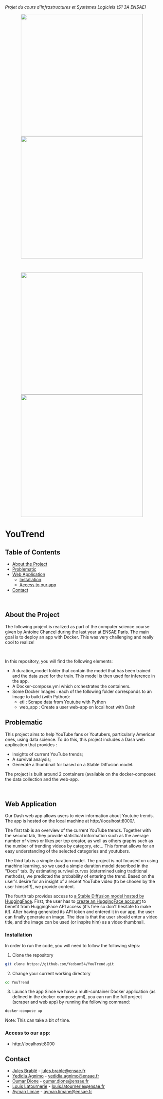 _Projet du cours d'Infrastructures et Systèmes Logiciels (S1 3A ENSAE)_

<p align="center">
  <img src="https://github.com/Yedson54/YouTrend/blob/main/assets/page1.png" width="400" />
  <img src="https://github.com/Yedson54/YouTrend/blob/main/assets/page2.png" width="400" />
</p>
<br>
<p align="center">
  <img src="https://github.com/Yedson54/YouTrend/blob/main/assets/page3.png" width="400" />
  <img src="https://github.com/Yedson54/YouTrend/blob/main/assets/page4.png" width="400" />
</p>

# YouTrend


## Table of Contents

* [About the Project](#about_the_project)
* [Problematic](#prob)
* [Web Application](#web_app)
  * [Installation](#installation)
  * [Access to our app](#access_to_our_app)
* [Contact](#contact)

<br>

## About the Project
The following project is realized as part of the computer science course given by Antoine Chancel during the last year at ENSAE Paris. The main goal is to deploy an app with Docker. This was very challenging and really cool to realize!

<br>

In this repository, you will find the following elements: 
* A duration_model folder that contain the model that has been trained and the data used for the train. This model is then used for inference in the app.
* A Docker-compose.yml which orchestrates the containers.
* Some Docker Images : each of the following folder corresponds to an Image to build (with Python):
    * etl : Scrape data from Youtube with Python
    * web_app : Create a user web-app on local host with Dash



## Problematic

This project aims to help YouTube fans or Youtubers, particularly American ones, using data science. To do this, this project includes a Dash web application that provides :

- Insights of current YouTube trends;
- A survival analysis;
- Generate a thumbnail for  based on a Stable Diffusion model. 

The project is built around 2 containers (available on the docker-compose): the data collection and the web-app.

<br>

<!-- WEB APP -->
## Web Application
Our Dash web app allows users to view information about Youtube trends. The app is hosted on the local machine at http://localhost:8000/.

The first tab is an overview of the current YouTube trends. Together with the second tab, they provide statistical information such as the average number of views or likes per top creator, as well as others graphs such as the number of trending videos by category, etc... This format allows for an easy understanding of the selected categories and youtubers.

The third tab is a simple duration model. The project is not focused on using machine learning, so we used a simple duration model described in the "Docs" tab. By estimating survival curves (determined using traditional methods), we predicted the probability of entering the trend. Based on the user's desire for an insight of a recent YouTube video (to be chosen by the user himself!), we provide content.

The fourth tab provides access to [a Stable Diffusion model hosted by HuggingFace](https://huggingface.co/stabilityai/stable-diffusion-2-1). First, the user has to [create an HuggingFace account](https://huggingface.co/join) to benefit from HuggingFace API access (it's free so don't hesitate to make it!). After having generated its API token and entered it in our app, the user can finally generate an image. The idea is that the user should enter a video title, and the image can be used (or inspire him) as a video thumbnail.


### Installation
In order to run the code, you will need to follow the following steps:

1. Clone the repository
```sh
git clone https://github.com/Yedson54/YouTrend.git
```
2. Change your current working directory
```sh
cd YouTrend
```
3. Launch the app
Since we have a multi-container Docker application (as defined in the docker-compose.yml), you can run the full project (scraper and web app) by running the following command:

```sh
docker-compose up
```
Note: This can take a bit of time.

### Access to our app:

* http://localhost:8000



## Contact

* [Jules Brablé](https://github.com/JulesBrable) - jules.brable@ensae.fr
* [Yedidia Agnimo](https://github.com/Yedson54) - yedidia.agnimo@ensae.fr
* [Oumar Dione](https://github.com/Oumar-DIONE) - oumar.dione@ensae.fr
* [Louis Latournerie](https://github.com/louislat) - louis.latournerie@ensae.fr
* [Ayman Limae](https://github.com/Liaym) - ayman.limane@ensae.fr
